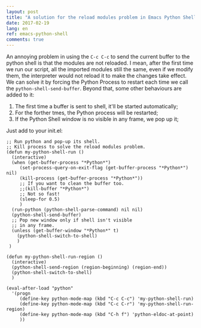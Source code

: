 ```yaml
---
layout: post
title: "A solution for the reload modules problem in Emacs Python Shell"
date: 2017-02-19
lang: en
ref: emacs-python-shell
comments: true
---
```


An annoying problem in using the ```C-c C-c``` to send the current buffer to the python shell is that the modules are not reloaded. I mean, after the first time we run our script, all the imported modules still the same, even if we modify them, the interpreter would not reload it to make the changes take effect. We can solve it by forcing the Python Process to restart each time we call the ```python-shell-send-buffer```. Beyond that, some other behaviours are added to it: 

1. The first time a buffer is sent to shell, it'll be started automatically;
2. For the forther tmes, the Python process will be restarted;
3. If the Python Shell window is no visible in any frame, we pop up it;

Just add to your init.el:

```elisp
;; Run python and pop-up its shell.
;; Kill process to solve the reload modules problem.
(defun my-python-shell-run ()
  (interactive)
  (when (get-buffer-process "*Python*")
     (set-process-query-on-exit-flag (get-buffer-process "*Python*") nil)
     (kill-process (get-buffer-process "*Python*"))
     ;; If you want to clean the buffer too.
     ;;(kill-buffer "*Python*")
     ;; Not so fast!
     (sleep-for 0.5)
     )
  (run-python (python-shell-parse-command) nil nil)
  (python-shell-send-buffer)
  ;; Pop new window only if shell isn't visible
  ;; in any frame.
  (unless (get-buffer-window "*Python*" t) 
    (python-shell-switch-to-shell)
    )
 )

(defun my-python-shell-run-region ()
  (interactive)
  (python-shell-send-region (region-beginning) (region-end))
  (python-shell-switch-to-shell)
  )

(eval-after-load "python"
  '(progn
     (define-key python-mode-map (kbd "C-c C-c") 'my-python-shell-run)
     (define-key python-mode-map (kbd "C-c C-r") 'my-python-shell-run-region)
     (define-key python-mode-map (kbd "C-h f") 'python-eldoc-at-point)
     ))

```
